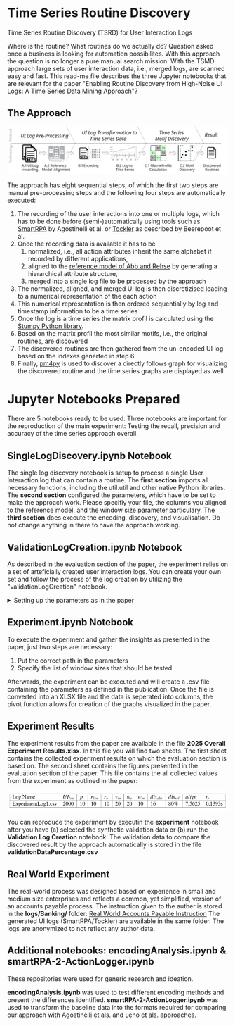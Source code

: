 # Time Series Routine Discovery
Time Series Routine Discovery (TSRD) for User Interaction Logs

Where is the routine? What routines do we actually do?
Question asked once a business is looking for automation possibilites.
With this approach the question is no longer a pure manual search mission.
With the TSMD approach large sets of user interaction data, i.e., merged logs, are scanned easy and fast.
This read-me file describes the three Jupyter notebooks that are relevant for the paper "Enabling Routine Discovery from High-Noise UI Logs: A Time Series Data Mining Approach"?

## The Approach

![Detailed Approach Visualisation](images/Approach.svg)

The approach has eight sequential steps, of which the first two steps are manual pre-processing steps and the following four steps are automatically executed:

1. The recording of the user interactions into one or multiple logs, which has to be done before (semi-)automatically using tools such as [SmartRPA](https://github.com/bpm-diag/smartRPA) by Agostinelli et al. or [Tockler](http://www.irisbeerepoot.com/wp-content/uploads/2023/06/Practical-guidelines.pdf) as described by Beerepoot et al.
2. Once the recording data is available it has to be
    1. normalized, i.e., all action attributes inherit the same alphabet if recorded by different applications,
    2. aligned to the [reference model of Abb and Rehse](https://www.sciencedirect.com/science/article/pii/S0306437924000449) by generating a hierarchical attribute structure,
    3. merged into a single log file to be processed by the approach
3. The normalized, aligned, and merged UI log is then discretizised leading to a numerical representation of the each action
4. This numerical representation is then ordered sequentially by log and timestamp information to be a time series
5. Once the log is a time series the matrix profil is calculated using the [Stumpy Python library](https://stumpy.readthedocs.io/en/latest/Tutorial_The_Matrix_Profile.html).
6. Based on the matrix profil the most similar motifs, i.e., the original routines, are discovered
7. The discovered routines are then gathered from the un-encoded UI log based on the indexes generted in step 6.
8. Finally, [pm4py](https://pm4py.fit.fraunhofer.de/) is used to discover a directly follows graph for visualizing the discovered routine and the time series graphs are displayed as well

# Jupyter Notebooks Prepared

There are 5 notebooks ready to be used.
Three notebooks are important for the reproduction of the main experiment: Testing the recall, precision and accuracy of the time series approach overall.

## SingleLogDiscovery.ipynb Notebook
The single log discovery notebook is setup to process a single User Interaction log that can contain a routine.
The **first section** imports all necessary functions, including the util.util and other native Python libraries.
The **second section** configured the parameters, which have to be set to make the approach work.
Please specifiy your file, the columns you aligned to the reference model, and the window size parameter particulary.
The **third section** does execute the encoding, discovery, and visualisation. Do not change anything in there to have the approach working.

## ValidationLogCreation.ipynb Notebook
As described in the evaluation section of the paper, the experiment relies on a set of arteficially created user interaction logs.
You can create your own set and follow the process of the log creation by utilizing the "validationLogCreation" notebook.

<details>

<summary>Setting up the parameters as in the paper</summary>

To create validation data as in the publication use the following parameter setup

```randomness = [1] # Length of sampling sequence, when creating the baseline log (1=> only one event inserted, 2=> sequences of 2 from all possible events inserted ...)
motifs = [1] # how many different motifs should be inserted into the log
occurances = [10,15,20,30,60] # Number of motif appearances in the log
lengthMotifs = [5,10,15,20,25] # Length of the Motifs to be inserted
percentageMotifsOverLog = [10,5,2.5,1] # Percentage representation of the Motif in the log
shuffles = [0,10,20] # Percentage by which the inserted routine should be shuffled
```

</details>

## Experiment.ipynb Notebook
To execute the experiment and gather the insights as presented in the paper, just two steps are necessary:

1. Put the correct path in the parameters
2. Specify the list of window sizes that should be tested

Afterwards, the experiment can be executed and will create a .csv file containing the parameters as defined in the publication.
Once the file is converted into an XLSX file and the data is seperated into columns, the pivot function allows for creation of the graphs visualized in the paper.

## Experiment Results

The experiment results from the paper are available in the file **2025 Overall Experiment Results.xlsx**. 
In this file you will find two sheets. The first sheet contains the collected experiment results on which the evaluation section is based on. The second sheet contains the figures presented in the evaluation section of the paper. This file contains the all collected values from the experiment as outlined in the paper:

![Detailed Approach Visualisation](images/ResultTable.png)

You can reproduce the experiment by executin the **experiment** notebook after you have (a) selected the synthetic validation data or (b) run the **Validation Log Creation** notebook.
The validation data to compare the discovered result by the approach automatically is stored in the file **validationDataPercentage.csv**

## Real World Experiment

The real-world process was designed based on experience in small and medium size enterprises and reflects a common, yet simplified, version of an accounts payable process.
The instruction given to the auther is stored in the **logs/Banking/** folder: [Real World Accounts Payable Instruction](logs/Banking/RealWorldProcessInstruction.pdf)
The generated UI logs (SmartRPA/Tockler) are available in the same folder. 
The logs are anonymized to not reflect any author data.

## Additional notebooks: encodingAnalysis.ipynb & smartRPA-2-ActionLogger.ipynb

These repositories were used for generic research and ideation.

**encodingAnalysis.ipynb** was used to test different encoding methods and present the differences identified.
**smartRPA-2-ActionLogger.ipynb** was used to transform the baseline data into the formats required for comparing our approach with Agostinelli et als. and Leno et als. approaches.